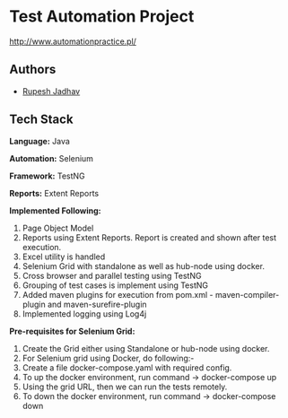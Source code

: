
# Test Automation Project

http://www.automationpractice.pl/


## Authors

- [Rupesh Jadhav](https://www.github.com/rupeshpjadhav)


## Tech Stack

**Language:** Java

**Automation:** Selenium

**Framework:** TestNG

**Reports:** Extent Reports

**Implemented Following:**
1. Page Object Model
2. Reports using Extent Reports. Report is created and shown after test execution.
3. Excel utility is handled
4. Selenium Grid with standalone as well as hub-node using docker.
5. Cross browser and parallel testing using TestNG
6. Grouping of test cases is implement using TestNG
7. Added maven plugins for execution from pom.xml - maven-compiler-plugin and maven-surefire-plugin
8. Implemented logging using Log4j


**Pre-requisites for Selenium Grid:**
1. Create the Grid either using Standalone or hub-node using docker.
2. For Selenium grid using Docker, do following:-
3. Create a file docker-compose.yaml with required config.
4. To up the docker environment, run command -> docker-compose up 
5. Using the grid URL, then we can run the tests remotely. 
5. To down the docker environment, run command -> docker-compose down 
   



